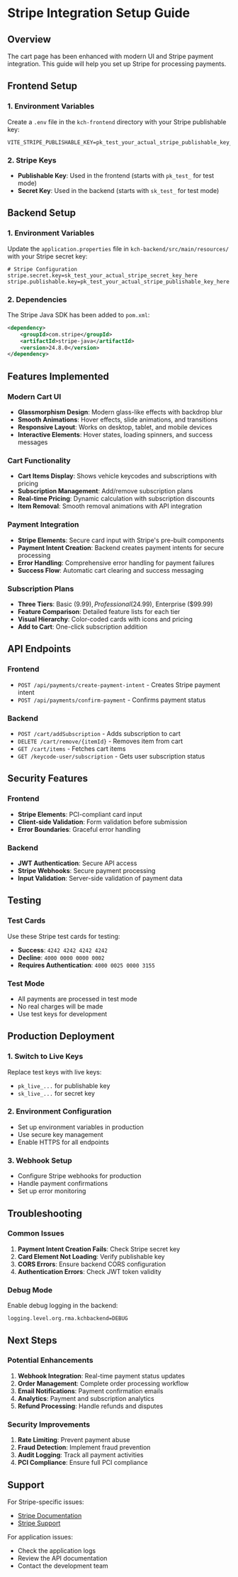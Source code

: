 # Stripe Integration Setup Guide

## Overview

The cart page has been enhanced with modern UI and Stripe payment integration. This guide will help you set up Stripe for processing payments.

## Frontend Setup

### 1. Environment Variables

Create a `.env` file in the `kch-frontend` directory with your Stripe publishable key:

```env
VITE_STRIPE_PUBLISHABLE_KEY=pk_test_your_actual_stripe_publishable_key_here
```

### 2. Stripe Keys

- **Publishable Key**: Used in the frontend (starts with `pk_test_` for test mode)
- **Secret Key**: Used in the backend (starts with `sk_test_` for test mode)

## Backend Setup

### 1. Environment Variables

Update the `application.properties` file in `kch-backend/src/main/resources/` with your Stripe secret key:

```properties
# Stripe Configuration
stripe.secret.key=sk_test_your_actual_stripe_secret_key_here
stripe.publishable.key=pk_test_your_actual_stripe_publishable_key_here
```

### 2. Dependencies

The Stripe Java SDK has been added to `pom.xml`:

```xml
<dependency>
    <groupId>com.stripe</groupId>
    <artifactId>stripe-java</artifactId>
    <version>24.8.0</version>
</dependency>
```

## Features Implemented

### Modern Cart UI

- **Glassmorphism Design**: Modern glass-like effects with backdrop blur
- **Smooth Animations**: Hover effects, slide animations, and transitions
- **Responsive Layout**: Works on desktop, tablet, and mobile devices
- **Interactive Elements**: Hover states, loading spinners, and success messages

### Cart Functionality

- **Cart Items Display**: Shows vehicle keycodes and subscriptions with pricing
- **Subscription Management**: Add/remove subscription plans
- **Real-time Pricing**: Dynamic calculation with subscription discounts
- **Item Removal**: Smooth removal animations with API integration

### Payment Integration

- **Stripe Elements**: Secure card input with Stripe's pre-built components
- **Payment Intent Creation**: Backend creates payment intents for secure processing
- **Error Handling**: Comprehensive error handling for payment failures
- **Success Flow**: Automatic cart clearing and success messaging

### Subscription Plans

- **Three Tiers**: Basic ($9.99), Professional ($24.99), Enterprise ($99.99)
- **Feature Comparison**: Detailed feature lists for each tier
- **Visual Hierarchy**: Color-coded cards with icons and pricing
- **Add to Cart**: One-click subscription addition

## API Endpoints

### Frontend

- `POST /api/payments/create-payment-intent` - Creates Stripe payment intent
- `POST /api/payments/confirm-payment` - Confirms payment status

### Backend

- `POST /cart/addSubscription` - Adds subscription to cart
- `DELETE /cart/remove/{itemId}` - Removes item from cart
- `GET /cart/items` - Fetches cart items
- `GET /keycode-user/subscription` - Gets user subscription status

## Security Features

### Frontend

- **Stripe Elements**: PCI-compliant card input
- **Client-side Validation**: Form validation before submission
- **Error Boundaries**: Graceful error handling

### Backend

- **JWT Authentication**: Secure API access
- **Stripe Webhooks**: Secure payment processing
- **Input Validation**: Server-side validation of payment data

## Testing

### Test Cards

Use these Stripe test cards for testing:

- **Success**: `4242 4242 4242 4242`
- **Decline**: `4000 0000 0000 0002`
- **Requires Authentication**: `4000 0025 0000 3155`

### Test Mode

- All payments are processed in test mode
- No real charges will be made
- Use test keys for development

## Production Deployment

### 1. Switch to Live Keys

Replace test keys with live keys:

- `pk_live_...` for publishable key
- `sk_live_...` for secret key

### 2. Environment Configuration

- Set up environment variables in production
- Use secure key management
- Enable HTTPS for all endpoints

### 3. Webhook Setup

- Configure Stripe webhooks for production
- Handle payment confirmations
- Set up error monitoring

## Troubleshooting

### Common Issues

1. **Payment Intent Creation Fails**: Check Stripe secret key
2. **Card Element Not Loading**: Verify publishable key
3. **CORS Errors**: Ensure backend CORS configuration
4. **Authentication Errors**: Check JWT token validity

### Debug Mode

Enable debug logging in the backend:

```properties
logging.level.org.rma.kchbackend=DEBUG
```

## Next Steps

### Potential Enhancements

1. **Webhook Integration**: Real-time payment status updates
2. **Order Management**: Complete order processing workflow
3. **Email Notifications**: Payment confirmation emails
4. **Analytics**: Payment and subscription analytics
5. **Refund Processing**: Handle refunds and disputes

### Security Improvements

1. **Rate Limiting**: Prevent payment abuse
2. **Fraud Detection**: Implement fraud prevention
3. **Audit Logging**: Track all payment activities
4. **PCI Compliance**: Ensure full PCI compliance

## Support

For Stripe-specific issues:

- [Stripe Documentation](https://stripe.com/docs)
- [Stripe Support](https://support.stripe.com/)

For application issues:

- Check the application logs
- Review the API documentation
- Contact the development team
